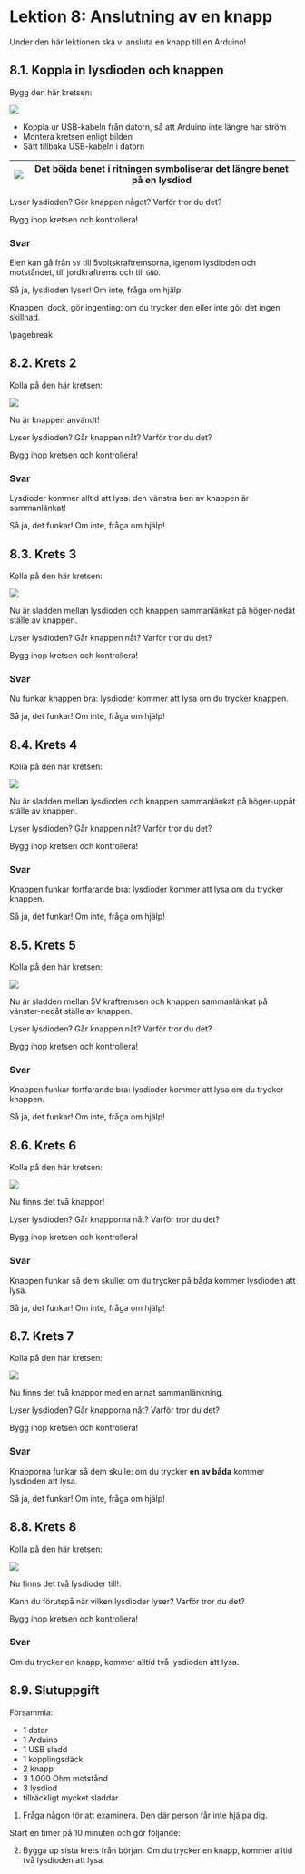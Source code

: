 # Lektion 8: Anslutning av en knapp

Under den här lektionen ska vi ansluta en knapp till en Arduino!

## 8.1. Koppla in lysdioden och knappen

Bygg den här kretsen:

![](anslutning_av_en_knapp_1.png)

 * Koppla ur USB-kabeln från datorn, så att Arduino inte längre har ström
 * Montera kretsen enligt bilden
 * Sätt tillbaka USB-kabeln i datorn

![](EmojiBowtie.png) | Det böjda benet i ritningen symboliserar det längre benet på en lysdiod
:-------------:|:----------------------------------------: 

Lyser lysdioden? Gör knappen något? Varför tror du det?

Bygg ihop kretsen och kontrollera!

### Svar

Elen kan gå från `5V` till 5voltskraftremsorna, igenom lysdioden och motståndet,
till jordkraftrems och till `GND`.

Så ja, lysdioden lyser! Om inte, fråga om hjälp!

Knappen, dock, gör ingenting: om du trycker den eller inte gör det ingen skillnad.

\pagebreak

## 8.2. Krets 2

Kolla på den här kretsen:

![](anslutning_av_en_knapp_2.png)

Nu är knappen användt! 

Lyser lysdioden? Går knappen nåt? Varför tror du det?

Bygg ihop kretsen och kontrollera!

### Svar

Lysdioder kommer alltid att lysa: den vänstra ben av knappen är sammanlänkat!

Så ja, det funkar! Om inte, fråga om hjälp!


## 8.3. Krets 3

Kolla på den här kretsen:

![](anslutning_av_en_knapp_3.png)

Nu är sladden mellan lysdioden och knappen sammanlänkat på höger-nedåt ställe av knappen. 

Lyser lysdioden? Går knappen nåt? Varför tror du det?

Bygg ihop kretsen och kontrollera!

### Svar

Nu funkar knappen bra: lysdioder kommer att lysa om du trycker knappen.

Så ja, det funkar! Om inte, fråga om hjälp!

## 8.4. Krets 4

Kolla på den här kretsen:

![](anslutning_av_en_knapp_4.png)

Nu är sladden mellan lysdioden och knappen sammanlänkat på höger-uppåt ställe av knappen. 

Lyser lysdioden? Går knappen nåt? Varför tror du det?

Bygg ihop kretsen och kontrollera!

### Svar

Knappen funkar fortfarande bra: lysdioder kommer att lysa om du trycker knappen.

Så ja, det funkar! Om inte, fråga om hjälp!

## 8.5. Krets 5

Kolla på den här kretsen:

![](anslutning_av_en_knapp_5.png)

Nu är sladden mellan 5V kraftremsen och knappen sammanlänkat på vänster-nedåt ställe av knappen. 

Lyser lysdioden? Går knappen nåt? Varför tror du det?

Bygg ihop kretsen och kontrollera!

### Svar

Knappen funkar fortfarande bra: lysdioder kommer att lysa om du trycker knappen.

Så ja, det funkar! Om inte, fråga om hjälp!

## 8.6. Krets 6

Kolla på den här kretsen:

![](anslutning_av_en_knapp_6.png)

Nu finns det två knappor!
 
Lyser lysdioden? Går knapporna nåt? Varför tror du det?

Bygg ihop kretsen och kontrollera!

### Svar

Knappen funkar så dem skulle: om du trycker på båda
kommer lysdioden att lysa.

Så ja, det funkar! Om inte, fråga om hjälp!

## 8.7. Krets 7

Kolla på den här kretsen:

![](anslutning_av_en_knapp_7.png)

Nu finns det två knappor med en annat sammanlänkning.
 
Lyser lysdioden? Går knapporna nåt? Varför tror du det?

Bygg ihop kretsen och kontrollera!

### Svar

Knapporna funkar så dem skulle: om du trycker **en av båda**
kommer lysdioden att lysa.

Så ja, det funkar! Om inte, fråga om hjälp!


## 8.8. Krets 8

Kolla på den här kretsen:

![](anslutning_av_en_knapp_8.png)

Nu finns det två lysdioder till!.

Kann du förutspå när vilken lysdioder lyser? 
Varför tror du det?

Bygg ihop kretsen och kontrollera!

### Svar

Om du trycker en knapp, kommer alltid två lysdioden att lysa.


## 8.9. Slutuppgift

Försammla:

 * 1 dator
 * 1 Arduino
 * 1 USB sladd
 * 1 kopplingsdäck
 * 2 knapp
 * 3 1.000 Ohm motstånd
 * 3 lysdiod
 * tillräckligt mycket sladdar

1. Fråga någon för att examinera. Den där person får inte hjälpa dig.

Start en timer på 10 minuten och gör följande:

2. Bygga up sista krets från början. Om du trycker en knapp, kommer alltid två lysdioden att lysa.
